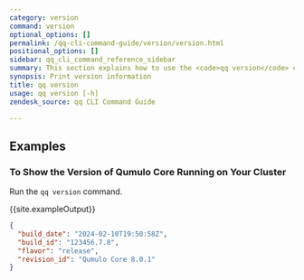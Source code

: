 ```yaml
---
category: version
command: version
optional_options: []
permalink: /qq-cli-command-guide/version/version.html
positional_options: []
sidebar: qq_cli_command_reference_sidebar
summary: This section explains how to use the <code>qq version</code> command.
synopsis: Print version information
title: qq version
usage: qq version [-h]
zendesk_source: qq CLI Command Guide

---
```


## Examples

### To Show the Version of Qumulo Core Running on Your Cluster
Run the `qq version` command.

{{site.exampleOutput}}

```json
{
  "build_date": "2024-02-10T19:50:58Z",
  "build_id": "123456.7.8",
  "flavor": "release",
  "revision_id": "Qumulo Core 8.0.1"
}
```
